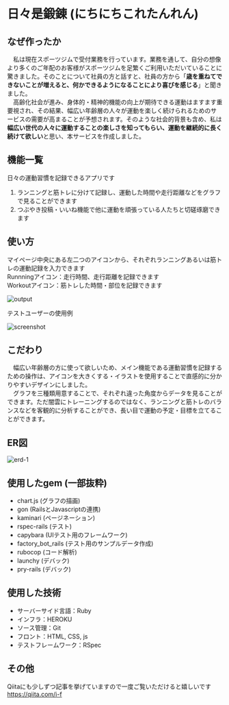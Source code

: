 # 日々是鍛錬 (にちにちこれたんれん)


## なぜ作ったか  
　私は現在スポーツジムで受付業務を行っています。業務を通して、自分の想像より多くのご年配のお客様がスポーツジムを足繁くご利用いただいていることに驚きました。そのことについて社員の方と話すと、社員の方から「**歳を重ねてできないことが増えると、何かできるようになることにより喜びを感じる**」と聞きました。  
　高齢化社会が進み、身体的・精神的機能の向上が期待できる運動はますます重要視され、その結果、幅広い年齢層の人々が運動を楽しく続けられるためのサービスの需要が高まることが予想されます。そのような社会的背景も含め、私は**幅広い世代の人々に運動することの楽しさを知ってもらい、運動を継続的に長く続けて欲しい**と思い、本サービスを作成しました。  


## 機能一覧
日々の運動習慣を記録できるアプリです  
1. ランニングと筋トレに分けて記録し、運動した時間や走行距離などをグラフで見ることができます  
2. つぶやき投稿・いいね機能で他に運動を頑張っている人たちと切磋琢磨できます  


## 使い方
マイページ中央にある左二つのアイコンから、それぞれランニングあるいは筋トレの運動記録を入力できます  
Runnningアイコン：走行時間、走行距離を記録できます  
Workoutアイコン：筋トレした時間・部位を記録できます

![output](https://user-images.githubusercontent.com/81734783/144445451-70356536-4b62-4fd3-9a46-c0da29cc527b.gif)  

テストユーザーの使用例  

![screenshot](https://user-images.githubusercontent.com/81734783/144441499-e1157da7-cc10-4243-8dff-85cab62dfe66.png)  


## こだわり
　幅広い年齢層の方に使って欲しいため、メイン機能である運動習慣を記録するための操作は、アイコンを大きくする・イラストを使用することで直感的に分かりやすいデザインにしました。  
　グラフを三種類用意することで、それぞれ違った角度からデータを見ることができます。ただ闇雲にトレーニングするのではなく、ランニングと筋トレのバランスなどを客観的に分析することができ、長い目で運動の予定・目標を立てることができます。


## ER図
![erd-1](https://user-images.githubusercontent.com/81734783/144443246-2675c53a-8474-4ce0-ba4d-7b08e5484404.png)


## 使用したgem (一部抜粋)
* chart.js (グラフの描画)
* gon (RailsとJavascriptの連携)
* kaminari (ページネーション)
* rspec-rails (テスト)
* capybara (UIテスト用のフレームワーク)
* factory_bot_rails (テスト用のサンプルデータ作成)
* rubocop (コード解析)
* launchy (デバック)
* pry-rails (デバック)  

  
## 使用した技術
* サーバーサイド言語：Ruby
* インフラ：HEROKU
* ソース管理：Git
* フロント：HTML, CSS, js
* テストフレームワーク：RSpec  


## その他
Qiitaにも少しずつ記事を挙げていますので一度ご覧いただけると嬉しいです  
https://qiita.com/i-f
